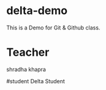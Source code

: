 # delta-demo
This is a Demo for Git &amp; Github class.

# Teacher
shradha khapra

#student
Delta Student